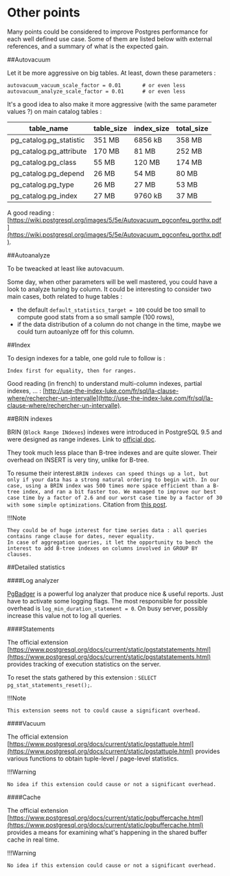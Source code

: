 # Other points

Many points could be considered to improve Postgres performance for each well defined use case. Some of them are listed below with external references, and a summary of what is the expected gain.

##Autovacuum

Let it be more aggressive on big tables. At least, down these parameters :

    autovacuum_vacuum_scale_factor = 0.01       # or even less
    autovacuum_analyze_scale_factor = 0.01      # or even less
    
It's a good idea to also make it more aggressive (with the same parameter values ?) on main catalog tables :

|                 table_name                 | table_size | index_size | total_size 
|--------------------------------------------|------------|------------|------------
| pg_catalog.pg_statistic                    | 351 MB     | 6856 kB    | 358 MB
| pg_catalog.pg_attribute                    | 170 MB     | 81 MB      | 252 MB
| pg_catalog.pg_class                        | 55 MB      | 120 MB     | 174 MB
| pg_catalog.pg_depend                       | 26 MB      | 54 MB      | 80 MB
| pg_catalog.pg_type                         | 26 MB      | 27 MB      | 53 MB
| pg_catalog.pg_index                        | 27 MB      | 9760 kB    | 37 MB

A good reading : [https://wiki.postgresql.org/images/5/5e/Autovacuum_pgconfeu_gorthx.pdf](https://wiki.postgresql.org/images/5/5e/Autovacuum_pgconfeu_gorthx.pdf).


##Autoanalyze

To be tweacked at least like autovacuum.

Some day, when other parameters will be well mastered, you could have a look to analyze tuning by column. It could be interesting to consider two main cases, both related to huge tables :

* the default `default_statistics_target = 100` could be too small to compute good stats from a so small sample (100 rows),
* if the data distribution of a column do not change in the time, maybe we could turn autoanlyze off for this column. 


##Index

To design indexes for a table, one gold rule to follow is : 
    
    Index first for equality, then for ranges.

Good reading (in french) to understand multi-column indexes, partial indexes, ... : [http://use-the-index-luke.com/fr/sql/la-clause-where/rechercher-un-intervalle](http://use-the-index-luke.com/fr/sql/la-clause-where/rechercher-un-intervalle). 


##BRIN indexes

BRIN (`Block Range INdexes`) indexes were introduced in PostgreSQL 9.5 and were designed as range indexes. Link to [official doc](https://docs.postgresqlfr.org/9.6/brin.html).

They took much less place than B-tree indexes and are quite slower. Their overhead on INSERT is very tiny, unlike for B-tree.

To resume their interest.`BRIN indexes can speed things up a lot, but only if your data has a strong natural ordering to begin with. In our case, using a BRIN index was 500 times more space efficient than a B-tree index, and ran a bit faster too. We managed to improve our best case time by a factor of 2.6 and our worst case time by a factor of 30 with some simple optimizations`. Citation from [this post](http://dev.sortable.com/brin-indexes-in-postgres-9.5/).

!!!Note

    They could be of huge interest for time series data : all queries contains range clause for dates, never equality.
    In case of aggregation queries, it let the opportunity to bench the interest to add B-tree indexes on columns involved in GROUP BY clauses.
    
  
##Detailed statistics

####Log analyzer

[PgBadger](https://github.com/dalibo/pgbadger) is a powerful log analyzer that produce nice & useful reports. Just have to activate some logging flags. The most responsible for possible overhead is `log_min_duration_statement = 0`. On busy server, possibly increase this value not to log all queries.  


####Statements

The official extension [https://www.postgresql.org/docs/current/static/pgstatstatements.html](https://www.postgresql.org/docs/current/static/pgstatstatements.html) provides tracking of execution statistics on the server.

To reset the stats gathered by this extension : `SELECT pg_stat_statements_reset();`.

!!!Note
    
    This extension seems not to could cause a significant overhead.
    

####Vacuum

The official extension [https://www.postgresql.org/docs/current/static/pgstattuple.html](https://www.postgresql.org/docs/current/static/pgstattuple.html) provides various functions to obtain tuple-level / page-level statistics. 


!!!Warning
    
    No idea if this extension could cause or not a significant overhead.

####Cache

The official extension [https://www.postgresql.org/docs/current/static/pgbuffercache.html](https://www.postgresql.org/docs/current/static/pgbuffercache.html) provides a means for examining what's happening in the shared buffer cache in real time.

!!!Warning
    
    No idea if this extension could cause or not a significant overhead.


